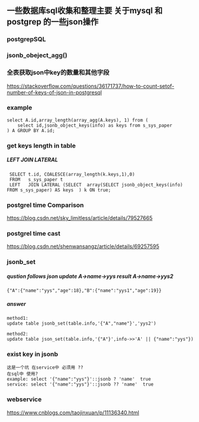 ## 一些数据库sql收集和整理主要 关于mysql 和postgrep 的一些json操作
### postgrepSQL

### jsonb_obeject_agg()

### 全表获取json中key的数量和其他字段
https://stackoverflow.com/questions/36171737/how-to-count-setof-number-of-keys-of-json-in-postgresql
### example
````
select A.id,array_length(array_agg(A.keys), 1) from (
    select id,jsonb_object_keys(info) as keys from s_sys_paper 
) A GROUP BY A.id;
````
### get keys length in table 
##### LEFT JOIN LATERAL
````	
 SELECT t.id, COALESCE(array_length(k.keys,1),0)
 FROM   s_sys_paper t
 LEFT   JOIN LATERAL (SELECT  array(SELECT jsonb_object_keys(info) FROM s_sys_paper) AS keys  ) k ON true;
````
### postgrel time Comparison
https://blog.csdn.net/sky_limitless/article/details/79527665 

### postgrel time cast
https://blog.csdn.net/shenwansangz/article/details/69257595

### jsonb_set 
##### qustion follows json update A->name->yys result A->name->yys2
````
{"A":{"name":"yys","age":18},"B":{"name":"yys1","age":19}}
````
##### answer
````
method1:
update table jsonb_set(table.info,'{"A","name"}','yys2')

method2:
update table json_set(table.info,'{"A"}',info->>'A' || {"name":"yys"})
````

### exist key in jsonb
````
这是一个坑 在service中 必须用 ?? 
在sql中 使用?
example: select '{"name":"yys"}'::jsonb ? 'name'  true
service: select '{"name":"yys"}'::jsonb ?? 'name'  true
````


### webservice
https://www.cnblogs.com/taojinxuan/p/11136340.html
